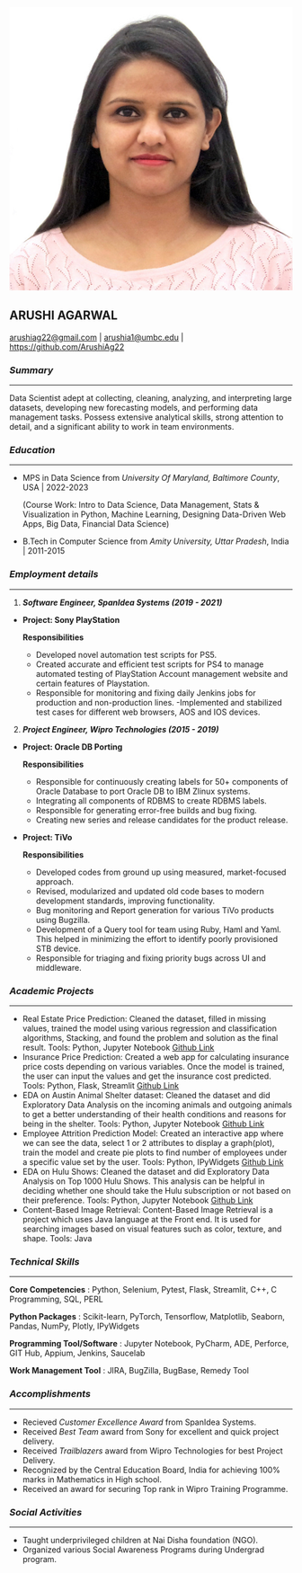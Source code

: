 ![Arushi Agarwal](Arushi.jpeg)

## **ARUSHI AGARWAL**

arushiag22@gmail.com | arushia1@umbc.edu | https://github.com/ArushiAg22

### ***Summary***
---
Data Scientist adept at collecting, cleaning, analyzing, and interpreting large datasets, developing new forecasting models, and performing data management tasks. Possess extensive analytical skills, strong attention to detail, and a significant ability to work in team environments.


### ***Education***
---
- MPS in Data Science from *University Of Maryland, Baltimore County*, USA | 2022-2023

  (Course Work: Intro to Data Science, Data Management, Stats & Visualization in Python, Machine Learning, Designing Data-Driven Web Apps, Big Data, Financial Data Science)

- B.Tech in Computer Science from *Amity University, Uttar Pradesh*, India | 2011-2015


### ***Employment details***
---
1. ***Software Engineer, SpanIdea Systems (2019 - 2021)***

  - **Project: Sony PlayStation**

    **Responsibilities**

      - Developed novel automation test scripts for PS5.
      - Created accurate and efficient test scripts for PS4 to manage automated testing of PlayStation Account management website and certain features of Playstation.
      - Responsible for monitoring and fixing daily Jenkins jobs for production and non-production lines.
      -Implemented and stabilized test cases for different web browsers, AOS and IOS devices.

2. ***Project Engineer, Wipro Technologies (2015 - 2019)***

  - **Project: Oracle DB Porting**

    **Responsibilities**

    - Responsible for continuously creating labels for 50+ components of Oracle Database to port Oracle DB to IBM Zlinux systems.
    - Integrating all components of RDBMS to create RDBMS labels.
    - Responsible for generating error-free builds and bug fixing.
    - Creating new series and release candidates for the product release.

  - **Project: TiVo**

    **Responsibilities**

    - Developed codes from ground up using measured, market-focused approach.
    - Revised, modularized and updated old code bases to modern development standards, improving functionality.
    - Bug monitoring and Report generation for various TiVo products using Bugzilla.
    - Development of a Query tool for team using Ruby, Haml and Yaml. This helped in minimizing the effort to identify poorly provisioned STB device.
    - Responsible for triaging and fixing priority bugs across UI and middleware.
   

### ***Academic Projects***
---
- Real Estate Price Prediction: Cleaned the dataset, filled in missing values, trained the model using various regression and classification algorithms, Stacking, and found the problem and solution as the final result. Tools: Python, Jupyter Notebook [Github Link](https://github.com/ArushiAg22/Machine-Learning-Projects/tree/main/Real%20Estate%20Housing%20Prices%20Prediction)
- Insurance Price Prediction: Created a web app for calculating insurance price costs depending on various variables. Once the model is trained, the user can input the values and get the insurance cost predicted. Tools: Python, Flask, Streamlit [Github Link](https://github.com/ArushiAg22/Data-Driven-Web-Apps/tree/main/Insurance%20Cost%20Prediction%20App)
- EDA on Austin Animal Shelter dataset: Cleaned the dataset and did Exploratory Data Analysis on the incoming animals and outgoing animals to get a better understanding of their health conditions and reasons for being in the shelter. Tools: Python, Jupyter Notebook [Github Link](https://github.com/ArushiAg22/Exploratory-Data-Analysis-EDA-Projects/tree/main/EDA%20on%20Austin%20TX%20Animal%20Center)
- Employee Attrition Prediction Model: Created an interactive app where we can see the data, select 1 or 2 attributes to display a graph(plot), train the model and create pie plots to find number of employees under a specific value set by the user. Tools: Python, IPyWidgets [Github Link](https://github.com/ArushiAg22/Data-Driven-Web-Apps/tree/main/Employee%20Attrition%20Prediction%20Model)
- EDA on Hulu Shows: Cleaned the dataset and did Exploratory Data Analysis on Top 1000 Hulu Shows. This analysis can be helpful in deciding whether one should take the Hulu subscription or not based on their preference. Tools: Python, Jupyter Notebook [Github Link](https://github.com/ArushiAg22/Exploratory-Data-Analysis-EDA-Projects/tree/main/Exploratory%20Data%20Analysis%20on%20Hulu%20Shows)
- Content-Based Image Retrieval: Content-Based Image Retrieval is a project which uses Java language at the Front end. It is used for searching images based on visual features such as color, texture, and shape. Tools: Java


### ***Technical Skills***
---
**Core Competencies**         : Python, Selenium, Pytest, Flask, Streamlit, C++, C Programming, SQL, PERL

**Python Packages**           : Scikit-learn, PyTorch, Tensorflow, Matplotlib, Seaborn, Pandas, NumPy, Plotly, IPyWidgets

**Programming Tool/Software** : Jupyter Notebook, PyCharm, ADE, Perforce, GIT Hub, Appium, Jenkins, Saucelab

**Work Management Tool**      : JIRA, BugZilla, BugBase, Remedy Tool


### ***Accomplishments***
---
- Recieved *Customer Excellence Award* from SpanIdea Systems.
- Received *Best Team* award from Sony for excellent and quick project delivery.
- Received *Trailblazers* award from Wipro Technologies for best Project Delivery.
- Recognized by the Central Education Board, India for achieving 100% marks in Mathematics in High school.
- Received an award for securing Top rank in Wipro Training Programme.

### ***Social Activities***
---
- Taught underprivileged children at Nai Disha foundation (NGO).
- Organized various Social Awareness Programs during Undergrad program.
